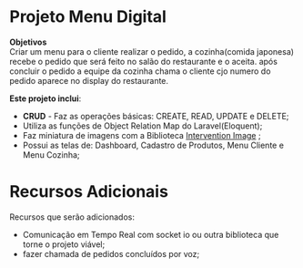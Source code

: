 # Projeto Menu Digital  
**Objetivos**  
Criar um menu para o cliente realizar o pedido, a cozinha(comida japonesa) recebe o pedido que será feito no salão do restaurante e o aceita. após concluir o pedido a equipe da cozinha chama o cliente cjo numero do pedido aparece no display do restaurante.  
 
**Este projeto inclui**:  
* **CRUD** - Faz as operações básicas: CREATE, READ, UPDATE e DELETE;  
* Utiliza as funções de Object Relation Map do Laravel(Eloquent);
* Faz miniatura de imagens com a Biblioteca [Intervention Image](http://image.intervention.io/) ;    
* Possui as telas de: Dashboard, Cadastro de Produtos, Menu Cliente e Menu Cozinha;    

# Recursos Adicionais    
Recursos que serão adicionados:   
* Comunicação em Tempo Real com socket io ou outra biblioteca que torne o projeto viável;  
* fazer chamada de pedidos concluídos por voz;  

